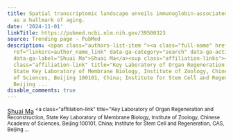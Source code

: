 ```yaml
---
title: Spatial transcriptomic landscape unveils immunoglobin-associated senescence
  as a hallmark of aging.
date: '2024-11-01'
linkTitle: https://pubmed.ncbi.nlm.nih.gov/39500323
source: Trending page - PubMed
description: <span class="authors-list-item "><a class="full-name" href="https://pubmed.ncbi.nlm.nih.gov/?term=Ma+S&amp;cauthor_id=39500323"
  ref="linksrc=author_name_link" data-ga-category="search" data-ga-action="author_link"
  data-ga-label="Shuai Ma">Shuai Ma</a><sup class="affiliation-links"><span class="author-sup-separator">&nbsp;</span><a
  class="affiliation-link" title="Key Laboratory of Organ Regeneration and Reconstruction,
  State Key Laboratory of Membrane Biology, Institute of Zoology, Chinese Academy
  of Sciences, Beijing 100101, China; Institute for Stem Cell and Regeneration, CAS,
  Beijing ...
disable_comments: true
---
```

<span class="authors-list-item "><a class="full-name" href="https://pubmed.ncbi.nlm.nih.gov/?term=Ma+S&amp;cauthor_id=39500323" ref="linksrc=author_name_link" data-ga-category="search" data-ga-action="author_link" data-ga-label="Shuai Ma">Shuai Ma</a><sup class="affiliation-links"><span class="author-sup-separator">&nbsp;</span><a class="affiliation-link" title="Key Laboratory of Organ Regeneration and Reconstruction, State Key Laboratory of Membrane Biology, Institute of Zoology, Chinese Academy of Sciences, Beijing 100101, China; Institute for Stem Cell and Regeneration, CAS, Beijing ...